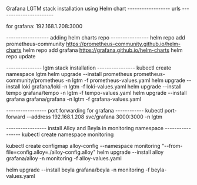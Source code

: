 Grafana LGTM stack installation using Helm chart
------------------ urls -----------------------

for grafana: 192.168.1.208:3000

------------------  adding helm charts repo ----------------
helm repo add prometheus-community https://prometheus-community.github.io/helm-charts
helm repo add grafana https://grafana.github.io/helm-charts
helm repo update

--------------- lgtm stack installation ----------------
kubectl create namespace lgtm
helm upgrade --install prometheus prometheus-community/prometheus -n lgtm -f prometheus-values.yaml
helm upgrade --install loki grafana/loki -n lgtm -f loki-values.yaml
helm upgrade --install tempo grafana/tempo -n lgtm -f tempo-values.yaml
helm upgrade --install grafana grafana/grafana -n lgtm -f grafana-values.yaml

-----------------  port forwarding for grafana ------------
kubectl port-forward --address 192.168.1.208 svc/grafana 3000:3000 -n lgtm

----------------- install Alloy and Beyla in monitoring namespace -----------------
kubectl create namespace monitoring

kubectl create configmap alloy-config --namespace monitoring "--from-file=config.alloy=./alloy-config.alloy"
helm upgrade --install alloy grafana/alloy -n monitoring -f alloy-values.yaml

helm upgrade --install beyla grafana/beyla -n monitoring -f beyla-values.yaml



